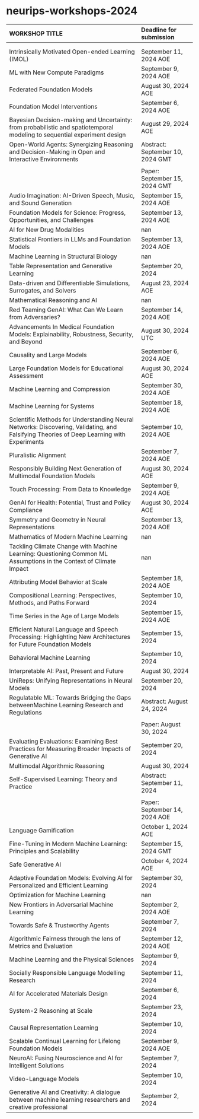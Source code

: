 # neurips-workshops-2024
| WORKSHOP TITLE                                                                                                                           | Deadline for submission          |
|:-----------------------------------------------------------------------------------------------------------------------------------------|:---------------------------------|
|                                                                                                                                          |                                  |
|                                                                                                                                          |                                  |
| Intrinsically Motivated Open-ended Learning (IMOL)                                                                                       | September 11, 2024 AOE           |
| ML with New Compute Paradigms                                                                                                            | September 9, 2024 AOE            |
| Federated Foundation Models                                                                                                              | August 30, 2024 AOE              |
| Foundation Model Interventions                                                                                                           | September 6, 2024 AOE            |
| Bayesian Decision-making and Uncertainty: from probabilistic and spatiotemporal modeling to sequential experiment design                 | August 29, 2024 AOE              |
| Open-World Agents: Synergizing Reasoning and Decision-Making in Open and Interactive Environments                                        | Abstract: September 10, 2024 GMT |
|                                                                                                                                          |                                  |
|                                                                                                                                          | Paper: September 15, 2024 GMT    |
| Audio Imagination: AI-Driven Speech, Music, and Sound Generation                                                                         | September 15, 2024 AOE           |
| Foundation Models for Science: Progress, Opportunities, and Challenges                                                                   | September 13, 2024 AOE           |
| AI for New Drug Modalities                                                                                                               | nan                              |
| Statistical Frontiers in LLMs and Foundation Models                                                                                      | September 13, 2024 AOE           |
| Machine Learning in Structural Biology                                                                                                   | nan                              |
| Table Representation and Generative Learning                                                                                             | September 20, 2024               |
| Data-driven and Differentiable Simulations, Surrogates, and Solvers                                                                      | August 23, 2024 AOE              |
| Mathematical Reasoning and AI                                                                                                            | nan                              |
| Red Teaming GenAI: What Can We Learn from Adversaries?                                                                                   | September 14, 2024 AOE           |
| Advancements In Medical Foundation Models: Explainability, Robustness, Security, and Beyond                                              | August 30, 2024 UTC              |
| Causality and Large Models                                                                                                               | September 6, 2024 AOE            |
| Large Foundation Models for Educational Assessment                                                                                       | August 30, 2024 AOE              |
| Machine Learning and Compression                                                                                                         | September 30, 2024 AOE           |
| Machine Learning for Systems                                                                                                             | September 18, 2024 AOE           |
| Scientific Methods for Understanding Neural Networks: Discovering, Validating, and Falsifying Theories of Deep Learning with Experiments | September 10, 2024 AOE           |
| Pluralistic Alignment                                                                                                                    | September 7, 2024 AOE            |
| Responsibly Building Next Generation of Multimodal Foundation Models                                                                     | August 30, 2024 AOE              |
| Touch Processing: From Data to Knowledge                                                                                                 | September 9, 2024 AOE            |
| GenAI for Health: Potential, Trust and Policy Compliance                                                                                 | August 30, 2024 AOE              |
| Symmetry and Geometry in Neural Representations                                                                                          | September 13, 2024 AOE           |
| Mathematics of Modern Machine Learning                                                                                                   | nan                              |
| Tackling Climate Change with Machine Learning: Questioning Common ML Assumptions in the Context of Climate Impact                        | nan                              |
| Attributing Model Behavior at Scale                                                                                                      | September 18, 2024 AOE           |
| Compositional Learning: Perspectives, Methods, and Paths Forward                                                                         | September 10, 2024               |
| Time Series in the Age of Large Models                                                                                                   | September 15, 2024 AOE           |
| Efficient Natural Language and Speech Processing: Highlighting New Architectures for Future Foundation Models                            | September 15, 2024               |
| Behavioral Machine Learning                                                                                                              | September 10, 2024               |
| Interpretable AI: Past, Present and Future                                                                                               | August 30, 2024                  |
| UniReps: Unifying Representations in Neural Models                                                                                       | September 20, 2024               |
| Regulatable ML: Towards Bridging the Gaps betweenMachine Learning Research and Regulations                                               | Abstract: August 24, 2024        |
|                                                                                                                                          |                                  |
|                                                                                                                                          | Paper: August 30, 2024           |
| Evaluating Evaluations: Examining Best Practices for Measuring Broader Impacts of Generative AI                                          | September 20, 2024               |
| Multimodal Algorithmic Reasoning                                                                                                         | August 30, 2024                  |
| Self-Supervised Learning: Theory and Practice                                                                                            | Abstract: September 11, 2024     |
|                                                                                                                                          |                                  |
|                                                                                                                                          | Paper: September 14, 2024 AOE    |
| Language Gamification                                                                                                                    | October 1, 2024 AOE              |
| Fine-Tuning in Modern Machine Learning: Principles and Scalability                                                                       | September 15, 2024 GMT           |
| Safe Generative AI                                                                                                                       | October 4, 2024 AOE              |
| Adaptive Foundation Models: Evolving AI for Personalized and Efficient Learning                                                          | September 30, 2024               |
| Optimization for Machine Learning                                                                                                        | nan                              |
| New Frontiers in Adversarial Machine Learning                                                                                            | September 2, 2024 AOE            |
| Towards Safe & Trustworthy Agents                                                                                                        | September 7, 2024                |
| Algorithmic Fairness through the lens of Metrics and Evaluation                                                                          | September 12, 2024 AOE           |
| Machine Learning and the Physical Sciences                                                                                               | September 9, 2024                |
| Socially Responsible Language Modelling Research                                                                                         | September 11, 2024               |
| AI for Accelerated Materials Design                                                                                                      | September 6, 2024                |
| System-2 Reasoning at Scale                                                                                                              | September 23, 2024               |
| Causal Representation Learning                                                                                                           | September 10, 2024               |
| Scalable Continual Learning for Lifelong Foundation Models                                                                               | September 9, 2024 AOE            |
| NeuroAI: Fusing Neuroscience and AI for Intelligent Solutions                                                                            | September 7, 2024                |
| Video-Language Models                                                                                                                    | September 10, 2024               |
| Generative AI and Creativity: A dialogue between machine learning researchers and creative professional                                  | September 2, 2024                |
